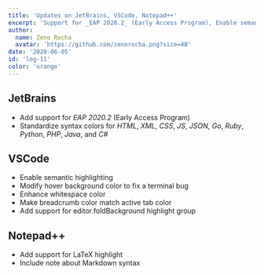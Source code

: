 ```yaml
---
title: 'Updates on JetBrains, VSCode, Notepad++'
excerpt: 'Support for _EAP 2020.2_ (Early Access Program), Enable semantic highlighting and Add support for LaTeX highlight'
author:
  name: Zeno Rocha
  avatar: 'https://github.com/zenorocha.png?size=48'
date: '2020-06-05'
id: 'log-11'
color: 'orange'
---
```


## JetBrains

- Add support for _EAP 2020.2_ (Early Access Program)
- Standardize syntax colors for _HTML_, _XML_, _CSS_, _JS_, _JSON_, _Go_, _Ruby_, _Python_, _PHP_, _Java_, and _C#_

## VSCode

- Enable semantic highlighting
- Modify hover background color to fix a terminal bug
- Enhance whitespace color
- Make breadcrumb color match active tab color
- Add support for editor.foldBackground highlight group

## Notepad++

- Add support for LaTeX highlight
- Include note about Markdown syntax
